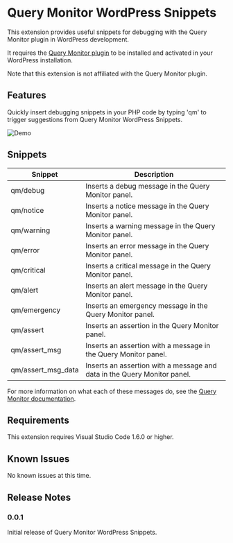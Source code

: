 # Query Monitor WordPress Snippets

This extension provides useful snippets for debugging with the Query Monitor plugin in WordPress development.

It requires the [Query Monitor plugin](https://wordpress.org/plugins/query-monitor/) to be installed and activated in your WordPress installation.

Note that this extension is not affiliated with the Query Monitor plugin.

## Features

Quickly insert debugging snippets in your PHP code by typing 'qm' to trigger suggestions from Query Monitor WordPress Snippets.

![Demo](https://github.com/eduwass/query-monitor-wordpress-snippets/blob/main/images/preview.gif?raw=true)

## Snippets

| Snippet | Description |
| ------- | ----------- |
| qm/debug | Inserts a debug message in the Query Monitor panel. |
| qm/notice | Inserts a notice message in the Query Monitor panel. |
| qm/warning | Inserts a warning message in the Query Monitor panel. |
| qm/error | Inserts an error message in the Query Monitor panel. |
| qm/critical | Inserts a critical message in the Query Monitor panel. |
| qm/alert | Inserts an alert message in the Query Monitor panel. |
| qm/emergency | Inserts an emergency message in the Query Monitor panel. |
| qm/assert | Inserts an assertion in the Query Monitor panel. |
| qm/assert_msg | Inserts an assertion with a message in the Query Monitor panel. |
| qm/assert_msg_data | Inserts an assertion with a message and data in the Query Monitor panel. |

For more information on what each of these messages do, see the [Query Monitor documentation](https://querymonitor.com/).



## Requirements

This extension requires Visual Studio Code 1.6.0 or higher.

## Known Issues

No known issues at this time.

## Release Notes

### 0.0.1

Initial release of Query Monitor WordPress Snippets.
